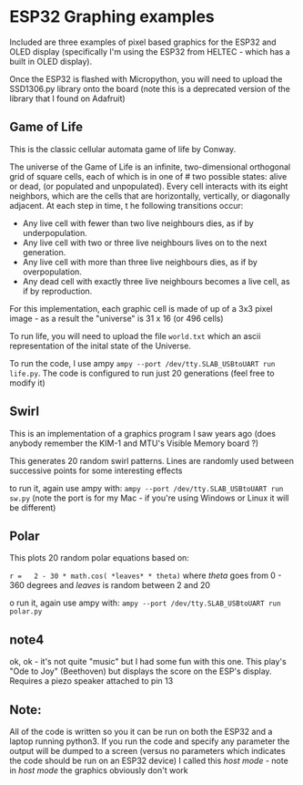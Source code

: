 # ESP32 Graphing examples

Included are three examples of pixel based graphics for the ESP32 and OLED display (specifically I'm using 
the ESP32 from HELTEC - which has a built in OLED display).

Once the ESP32 is flashed with Micropython, you will need to upload the SSD1306.py library onto the board (note
this is a deprecated version of the library that I found on Adafruit)

## Game of Life
This is the classic cellular automata game of life by Conway.  

The universe of the Game of Life is an infinite, two-dimensional orthogonal grid of square cells, each of which 
is in one of # two possible states: alive or dead, (or populated and unpopulated). Every cell interacts with its eight 
neighbors, which are the cells that are horizontally, vertically, or diagonally adjacent. At each step in time, t
he following transitions occur:

   -  Any live cell with fewer than two live neighbours dies, as if by underpopulation.
   -  Any live cell with two or three live neighbours lives on to the next generation.
   -  Any live cell with more than three live neighbours dies, as if by overpopulation.
   -  Any dead cell with exactly three live neighbours becomes a live cell, as if by reproduction.
   
For this implementation, each graphic cell is made of up of a 3x3 pixel image - as a result the "universe" 
is 31 x 16 (or 496 cells)

To run life, you will need to upload the file `world.txt` which an ascii representation of the inital state
of the Universe.

To run the code, I use ampy `ampy --port /dev/tty.SLAB_USBtoUART run life.py`.  The code is configured to run just 20 
generations (feel free to modify it)

## Swirl

This is an implementation of a graphics program I saw years ago (does anybody remember the KIM-1 and MTU's 
Visible Memory board ?)

This generates 20 random swirl patterns.  Lines are randomly used between successive points for some interesting 
effects

to run it, again use ampy with: `ampy --port /dev/tty.SLAB_USBtoUART run sw.py`
(note the port is for my Mac - if you're using Windows or Linux it will be different)

## Polar

This plots 20 random polar equations based on:

`r =   2 - 30 * math.cos( *leaves* * theta)` where *theta* goes from 0 - 360 degrees and *leaves* is random 
between 2 and 20

o run it, again use ampy with: `ampy --port /dev/tty.SLAB_USBtoUART run polar.py`

## note4

ok, ok - it's not quite "music" but I had some fun with this one.  This play's "Ode to Joy" (Beethoven) but displays the score on the ESP's display.  Requires a piezo speaker attached to pin 13 


## Note:

All of the code is written so you it can be run on both the ESP32 and a laptop running python3.  If you run the 
code and specify any parameter the output will be dumped to a screen (versus no parameters which indicates
the code should be run on an ESP32 device) I called this *host mode* - note in *_host mode_* the graphics obviously don't work 

